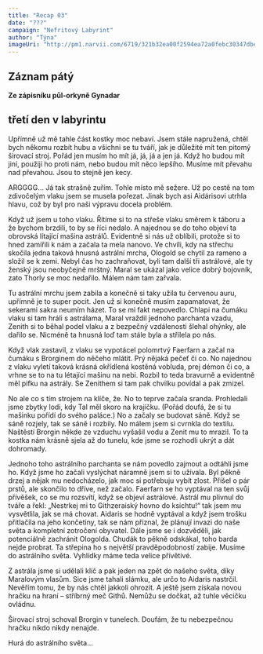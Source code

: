 ```yaml
---
title: "Recap 03"
date: "???"
campaign: "Nefritový Labyrint"
author: "Týna"
imageUri: "http://pm1.narvii.com/6719/321b32ea00f2594ea72a0febc30347dbe25d05b5_00.jpg"
---
```


## Záznam pátý

**Ze zápisníku půl-orkyně Gynadar**

## třetí den v labyrintu

Upřímně už mě tahle část kostky moc nebaví. Jsem stále napružená, chtěl bych někomu rozbít hubu a všichni se tu tváří, jak je důležité mít ten pitomý širovací stroj. Pořád jen musím ho mít já, já, já a jen já. Když ho budou mít jiní, použijí ho proti nám, nebo budou mít něco lepšího. Musíme mít převahu nad převahou. Jsou to stejně jen kecy.

ARGGGG… Já tak strašně zuřím. Tohle místo mě sežere. Už po cestě na tom zdivočelým vlaku jsem se musela pořezat. Jinak bych asi Aidárisovi utrhla hlavu, což by byl pro naši výpravu docela problém.

Když už jsem u toho vlaku. Řítíme si to na střeše vlaku směrem k táboru a že bychom brzdili, to by se říci nedalo. A najednou se do toho objeví ta obrovská lítající mašina astrálů. Evidentně si nás už oblíbili, protože si to hned zamířili k nám a začala ta mela nanovo.
Ve chvíli, kdy na střechu skočila jedna taková hnusná astrální mrcha, Ologold se chytil za rameno a složil se k zemi. Nebyl čas ho zachraňovat, byli tam další tři astrálové, ale ty ženský jsou neobyčejně mrštný. Maral se ukázal jako velice dobrý bojovník, zato Thorly se moc nedařilo. Málem nám tam zařvala.

Tu astrální mrchu jsem zabila a konečně si taky užila tu červenou auru, upřímně je to super pocit. Jen už si konečně musím zapamatovat, že sekerami sakra neumím házet. To se mi fakt nepovedlo. Chlapi na čumáku vlaku si tam hráli s astrálama, Maral vraždil jednoho parchanta vzadu, Zenith si to běhal podel vlaku a z bezpečný vzdálenosti šlehal ohýnky, ale dařilo se. Nicméně ta hnusná loď tam stále byla a střílela po nás.

Když vlak zastavil, z vlaku se vypotácel polomrtvý Faerfarn a začal na čumáku s Brorginem do něčeho mlátit. Prý nějaká pečeť či co. No najednou z vlaku vyletí taková krásná okřídlená kostěná vobluda, prej démon či co, a vrhne se to na tu létající mašinu na nebi. Rozbil to teda bravurně a evidentně měl pifku na astrály. Se Zenithem si tam pak chvilku povídal a pak zmizel.

No ale co s tím strojem na klíče, že. No to teprve začala sranda. Prohledali jsme zbytky lodi, kdy Tal měl skoro na krajíčku. (Pořád doufá, že si tu mašinku pořídí do svého paláce.) No a začaly se budovat sáně. Když se sáně rozjely, tak se sáně i rozbily. No málem jsem si cvrnkla do textilu. Naštěstí Brorgin někde ze vzduchu vyšašil vodu a Zenit mu to mrazil. To ta kostka nám krásně sjela až do tunelu, kde jsme se rozhodli ukrýt a dát dohromady.

Jednoho toho astrálního parchanta se nám povedlo zajmout a odtáhli jsme ho. Když jsme ho začali vyslýchat náramně jsem si to užívala. Byl pěkně drzej a nějak mu nedocházelo, jak moc si potřebuju vybít zlost. Přišel o pár prstů, ale skončilo to dříve, než začalo. Faerfarn se ho vyptával na ten svůj přívěšek, co se mu rozsvítí, když se objeví astrálové. Astrál mu plivnul do tváře a řekl: „Nestrkej mi to Githzeraiský hovno do ksichtu!“ tak jsem mu vysvětlila, jak se má chovat. Aidaris se hodně vyptával a když jsem trošku přitlačila na jeho končetiny, tak se nám přiznal, že plánují invazi do naše světa a kompletní zotročení obyvatel. Dále jsme se i dozvěděli, jak potenciálně zachránit Ologolda. Chudák to pěkně odskákal, toho barda nejde probrat. Ta střepina ho s největší pravděpodobností zabije. Musíme do astrálního světa. Vyhlídky máme teda velice přívětivé.

Z astrála jsme si udělali klíč a pak jeden na zpět do našeho světa, díky Maralovým vlasům. Sice jsme tahali slámku, ale určo to Aidaris nastrčil. Nevěřím tomu, že by nás chtěl jakkoli ohrozit. A ještě jsem získala novou hračku na hraní – stříbrný meč Githů. Nemůžu se dočkat, až tuhle věcičku ovládnu.

Širovací stroj schoval Brorgin v tunelech. Doufám, že tu nebezpečnou hračku nikdo nikdy nenajde.

Hurá do astrálního světa…
